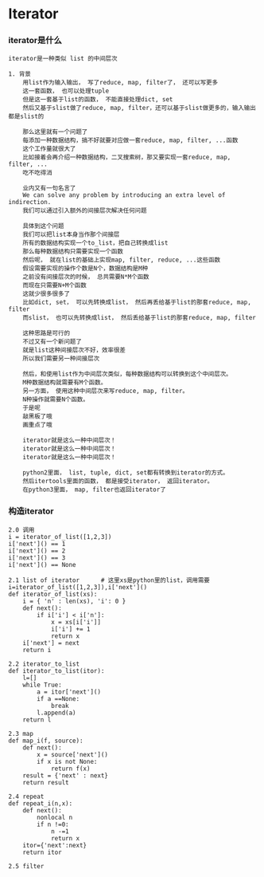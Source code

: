 # Iterator

### iterator是什么

    iterator是一种类似 list 的中间层次
    
    1. 背景
        用list作为输入输出， 写了reduce, map, filter了， 还可以写更多
        这一套函数， 也可以处理tuple
        但是这一套基于list的函数， 不能直接处理dict, set
        然后又基于slist做了reduce, map, filter，还可以基于slist做更多的，输入输出都是slist的
        
        那么这里就有一个问题了
        每添加一种数据结构，搞不好就要对应做一套reduce, map, filter, ...函数
        这个工作量就很大了       
        比如接着会再介绍一种数据结构，二叉搜索树，那又要实现一套reduce, map, filter, ...
        吃不吃得消
        
        业内又有一句名言了
        We can solve any problem by introducing an extra level of indirection.
        我们可以通过引入额外的间接层次解决任何问题
        
        具体到这个问题
        我们可以把list本身当作那个间接层
        所有的数据结构实现一个to_list，把自己转换成list
        那么每种数据结构只需要实现一个函数       
        然后呢， 就在list的基础上实现map, filter, reduce, ...这些函数
        假设需要实现的操作个数是N个，数据结构是M种
        之前没有间接层次的时候， 总共需要N*M个函数
        而现在只需要N+M个函数
        这就少很多很多了
        比如dict, set， 可以先转换成list， 然后再丢给基于list的那套reduce, map, filter
        而slist， 也可以先转换成list， 然后丢给基于list的那套reduce, map, filter
        
        这种思路是可行的
        不过又有一个新问题了
        就是list这种间接层次不好，效率很差
        所以我们需要另一种间接层次
        
        然后，和使用list作为中间层次类似，每种数据结构可以转换到这个中间层次。
        M种数据结构就需要有M个函数。
        另一方面， 使用这种中间层次来写reduce, map, filter。
        N种操作就需要N个函数。
        于是呢
        敲黑板了哦
        画重点了哦
        
        iterator就是这么一种中间层次！
        iterator就是这么一种中间层次！
        iterator就是这么一种中间层次！
        
        python2里面， list, tuple, dict, set都有转换到iterator的方式。
        然后itertools里面的函数， 都是接受iterator， 返回iterator。
        在python3里面， map, filter也返回iterator了      
         
### 构造iterator
  
    2.0 调用
    i = iterator_of_list([1,2,3])
    i['next']() == 1
    i['next']() == 2
    i['next']() == 3
    i['next']() == None
    
    2.1 list of iterator      # 这里xs是python里的list，调用需要i=iterator_of_list([1,2,3]),i['next']()
    def iterator_of_list(xs):   
        i = { 'n' : len(xs), 'i': 0 }
        def next():
            if i['i'] < i['n']:
                x = xs[i['i']]
                i['i'] += 1
                return x
        i['next'] = next
        return i
        
    2.2 iterator_to_list
    def iterator_to_list(itor):
        l=[]    
        while True:
            a = itor['next']()
            if a ==None:
                break
            l.append(a)
        return l
        
    2.3 map
    def map_i(f, source):
        def next():
            x = source['next']()
            if x is not None:
                return f(x)
        result = {'next' : next}
        return result
        
    2.4 repeat
    def repeat_i(n,x):
        def next():
            nonlocal n
            if n !=0:            
                n -=1
                return x
        itor={'next':next}
        return itor   
        
    2.5 filter
    

